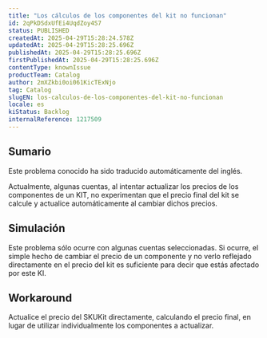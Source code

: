 ```yaml
---
title: "Los cálculos de los componentes del kit no funcionan"
id: 2qPkDSdxUfEi4UqdZoy4S7
status: PUBLISHED
createdAt: 2025-04-29T15:28:24.578Z
updatedAt: 2025-04-29T15:28:25.696Z
publishedAt: 2025-04-29T15:28:25.696Z
firstPublishedAt: 2025-04-29T15:28:25.696Z
contentType: knownIssue
productTeam: Catalog
author: 2mXZkbi0oi061KicTExNjo
tag: Catalog
slugEN: los-calculos-de-los-componentes-del-kit-no-funcionan
locale: es
kiStatus: Backlog
internalReference: 1217509
---
```


## Sumario

<div class="alert alert-info">
  <p>Este problema conocido ha sido traducido automáticamente del inglés.</p>
</div>


Actualmente, algunas cuentas, al intentar actualizar los precios de los componentes de un KIT, no experimentan que el precio final del kit se calcule y actualice automáticamente al cambiar dichos precios.


##

## Simulación


Este problema sólo ocurre con algunas cuentas seleccionadas. Si ocurre, el simple hecho de cambiar el precio de un componente y no verlo reflejado directamente en el precio del kit es suficiente para decir que estás afectado por este KI.



## Workaround


Actualice el precio del SKUKit directamente, calculando el precio final, en lugar de utilizar individualmente los componentes a actualizar.





